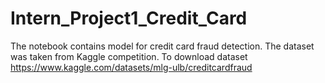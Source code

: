 # Intern_Project1_Credit_Card

The notebook contains model for credit card fraud detection. The dataset was taken from Kaggle competition.
To download dataset https://www.kaggle.com/datasets/mlg-ulb/creditcardfraud
